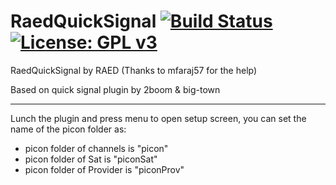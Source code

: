 RaedQuickSignal [![Build Status](https://travis-ci.org/OpenVisionE2/RaedQuickSignal.svg?branch=master)](https://travis-ci.org/OpenVisionE2/RaedQuickSignal) [![License: GPL v3](https://img.shields.io/badge/License-GPLv3-blue.svg)](https://www.gnu.org/licenses/gpl-3.0)
===============
RaedQuickSignal by RAED (Thanks to mfaraj57 for the help)

Based on quick signal plugin by 2boom & big-town

---------------

Lunch the plugin and press menu to open setup screen, you can set the name of the picon folder as:

- picon folder of channels is "picon"
- picon folder of Sat is "piconSat"
- picon folder of Provider is "piconProv"

